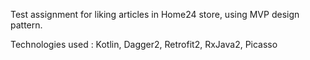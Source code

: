 Test assignment for liking articles in Home24 store, using MVP design pattern.

Technologies used : Kotlin, Dagger2, Retrofit2, RxJava2, Picasso
  
